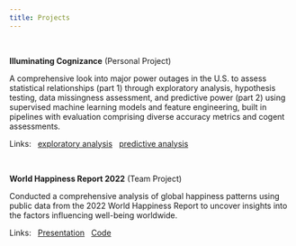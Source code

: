 ```yaml
---
title: Projects
---
```


<br>

<strong>Illuminating Cognizance</strong>&nbsp;(Personal Project)

A comprehensive look into major power outages in the U.S. to assess statistical relationships (part 1) through exploratory analysis, hypothesis testing, data missingness assessment, and predictive power (part 2) using supervised machine learning models and feature engineering, built in pipelines with evaluation comprising diverse accuracy metrics and cogent assessments.

Links: &nbsp; [exploratory analysis](https://pndang.com/illuminating-cognizance/) &nbsp; [predictive analysis](https://pndang.com/illuminating-intelligence/)

<br>

<strong>World Happiness Report 2022</strong>&nbsp;(Team Project)

Conducted a comprehensive analysis of global happiness patterns using public data from the 2022 World Happiness Report to uncover insights into the factors influencing well-being worldwide.

Links: &nbsp; [Presentation](https://docs.google.com/presentation/d/10NZDBVmwESOwts3ln3XGCizsUH5aOeNyV00O6cAe2jQ/edit?usp=sharing) &nbsp; [Code](https://github.com/pndang/World_Happiness_Report_2022.git)
